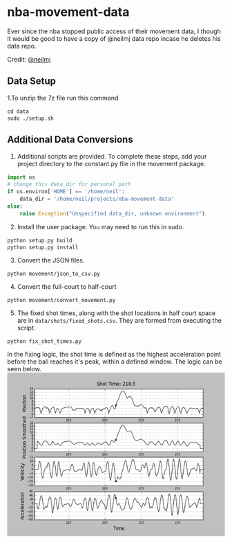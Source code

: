 # nba-movement-data
Ever since the nba stopped public access of their movement data, I though it would be good to have a copy of @neilmj data repo incase he deletes his data repo.

Credit: [@neilmj](https://github.com/neilmj/BasketballData)

## Data Setup
1.To unzip the 7z file run this command
```
cd data
sudo ./setup.sh
```

## Additional Data Conversions
1. Additional scripts are provided. To complete these steps, add your project directory to the constant.py file in the movement package.
```py 
import os
# change this data_dir for personal path
if os.environ['HOME'] == '/home/neil':
    data_dir = '/home/neil/projects/nba-movement-data'
else:
    raise Exception("Unspecified data_dir, unknown environment")
```


2. Install the user package. You may need to run this in sudo.
```
python setup.py build
python setup.py install
```

3. Convert the JSON files.
```
python movement/json_to_csv.py
```

4. Convert the full-court to half-court
```
python movement/convert_movement.py
```

5. The fixed shot times, along with the shot locations in half court space are in `data/shots/fixed_shots.csv`. They are formed from executing the script.
```
python fix_shot_times.py
```

In the fixing logic, the shot time is defined as the highest acceleration point before the ball reaches it's peak, within a defined window.
The logic can be seen below.
![plot](movement/plot.png)